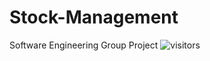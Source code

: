 # Stock-Management
Software Engineering Group Project ![visitors](https://visitor-badge.laobi.icu/badge?page_id=https://github.com/AshwinSolanki76/Stock-Management)
